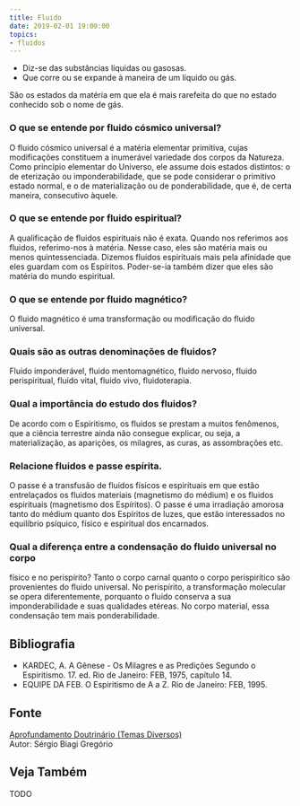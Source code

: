 ```yaml
---
title: Fluido
date: 2019-02-01 19:00:00
topics:
- fluidos
---
```


* Diz-se das substâncias líquidas ou gasosas. 
* Que corre ou se expande à maneira de um líquido ou gás.

São os estados da matéria em que ela é mais rarefeita do que no estado conhecido
sob o nome de gás.

### O que se entende por fluido cósmico universal?
O fluido cósmico universal é a matéria elementar primitiva, cujas
modificações constituem a inumerável variedade dos corpos da Natureza.
Como princípio elementar do Universo, ele assume dois estados distintos:
o de eterização ou imponderabilidade, que se pode considerar o primitivo
estado normal, e o de materialização ou de ponderabilidade, que é, de
certa maneira, consecutivo àquele.

### O que se entende por fluido espiritual?
A qualificação de fluidos espirituais não é exata. Quando nos
referimos aos fluidos, referimo-nos à matéria. Nesse caso, eles são
matéria mais ou menos quintessenciada. Dizemos fluidos espirituais
mais pela afinidade que eles guardam com os Espíritos. Poder-se-ia
também dizer que eles são matéria do mundo espiritual.

### O que se entende por fluido magnético?
O fluido magnético é uma transformação ou modificação do fluido
universal.

### Quais são as outras denominações de fluidos?
Fluido imponderável, fluido mentomagnético, fluido nervoso, fluido
perispiritual, fluido vital, fluido vivo, fluidoterapia.

### Qual a importância do estudo dos fluidos?
De acordo com o Espiritismo, os fluidos se prestam a muitos fenômenos,
que a ciência terrestre ainda não consegue explicar, ou seja, a
materialização, as aparições, os milagres, as curas, as assombrações
etc.

### Relacione fluidos e passe espírita.

O passe é a transfusão de fluidos físicos e espirituais em que estão
entrelaçados os fluidos materiais (magnetismo do médium) e os fluidos
espirituais (magnetismo dos Espíritos). O passe é uma irradiação amorosa
tanto do médium quanto dos Espíritos de luzes, que estão interessados no
equilíbrio psíquico, físico e espiritual dos encarnados.

### Qual a diferença entre a condensação do fluido universal no corpo
físico e no perispírito?
Tanto o corpo carnal quanto o corpo perispirítico são provenientes do
fluido universal. No perispírito, a transformação molecular se opera
diferentemente, porquanto o fluido conserva a sua imponderabilidade e
suas qualidades etéreas. No corpo material, essa condensação tem mais
ponderabilidade.


## Bibliografia
* KARDEC, A. A Gênese - Os Milagres e as Predições Segundo o Espiritismo. 17. ed. Rio de Janeiro: FEB, 1975, capítulo 14.
* EQUIPE DA FEB. O Espiritismo de A a Z. Rio de Janeiro: FEB, 1995.

## Fonte
[Aprofundamento Doutrinário (Temas Diversos)](https://sites.google.com/view/aprofundamentodoutrinario/fluidos-os)  
Autor: Sérgio Biagi Gregório

## Veja Também
TODO


